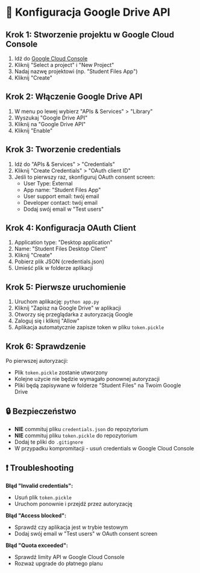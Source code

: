 # 🔧 Konfiguracja Google Drive API

## Krok 1: Stworzenie projektu w Google Cloud Console

1. Idź do [Google Cloud Console](https://console.cloud.google.com/)
2. Kliknij "Select a project" i "New Project"
3. Nadaj nazwę projektowi (np. "Student Files App")
4. Kliknij "Create"

## Krok 2: Włączenie Google Drive API

1. W menu po lewej wybierz "APIs & Services" > "Library"
2. Wyszukaj "Google Drive API"
3. Kliknij na "Google Drive API"
4. Kliknij "Enable"

## Krok 3: Tworzenie credentials

1. Idź do "APIs & Services" > "Credentials"
2. Kliknij "Create Credentials" > "OAuth client ID"
3. Jeśli to pierwszy raz, skonfiguruj OAuth consent screen:
   - User Type: External
   - App name: "Student Files App"
   - User support email: twój email
   - Developer contact: twój email
   - Dodaj swój email w "Test users"

## Krok 4: Konfiguracja OAuth Client

1. Application type: "Desktop application"
2. Name: "Student Files Desktop Client"
3. Kliknij "Create"
4. Pobierz plik JSON (credentials.json)
5. Umieść plik w folderze aplikacji

## Krok 5: Pierwsze uruchomienie

1. Uruchom aplikację: `python app.py`
2. Kliknij "Zapisz na Google Drive" w aplikacji
3. Otworzy się przeglądarka z autoryzacją Google
4. Zaloguj się i kliknij "Allow"
5. Aplikacja automatycznie zapisze token w pliku `token.pickle`

## Krok 6: Sprawdzenie

Po pierwszej autoryzacji:
- Plik `token.pickle` zostanie utworzony
- Kolejne użycie nie będzie wymagało ponownej autoryzacji
- Pliki będą zapisywane w folderze "Student Files" na Twoim Google Drive

## 🔒 Bezpieczeństwo

- **NIE** commituj pliku `credentials.json` do repozytorium
- **NIE** commituj pliku `token.pickle` do repozytorium
- Dodaj te pliki do `.gitignore`
- W przypadku kompromitacji - usuń credentials w Google Cloud Console

## ❗ Troubleshooting

**Błąd "Invalid credentials":**
- Usuń plik `token.pickle`
- Uruchom ponownie i przejdź przez autoryzację

**Błąd "Access blocked":**
- Sprawdź czy aplikacja jest w trybie testowym
- Dodaj swój email w "Test users" w OAuth consent screen

**Błąd "Quota exceeded":**
- Sprawdź limity API w Google Cloud Console
- Rozważ upgrade do płatnego planu
